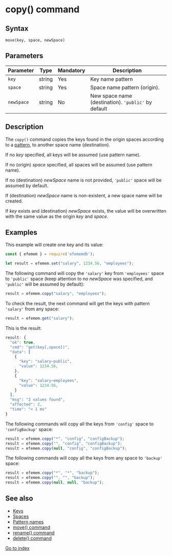 # copy() command

## **Syntax** 

`move(key, space, newSpace)`



## **Parameters**

| Parameter  | Type   | Mandatory | Description                                         |
| ---------- | ------ | --------- | --------------------------------------------------- |
| `key`      | string | Yes       | Key name pattern                                    |
| `space`    | string | Yes       | Space name pattern (origin).                        |
| `newSpace` | string | No        | New space name (destination). `'public'` by default |



## **Description**

The `copy()`  command copies the keys found in the origin spaces according to a [pattern](patterns.md), to another space name (destination). 

If no *key* specified, all keys will be assumed (use pattern name).

If no (origin) *space* specified, all spaces will be assumed (use pattern name).

If no (destination) *newSpace* name is not provided, `'public'` space will be assumed by default.

If (destination) *newSpace* name is non-existent, a new space name will be created. 

If *key* exists and (destination) *newSpace* exists, the value will be overwritten with the same value as the origin *key* and *space*.



## **Examples**

This example will create one key and its value:

```javascript
const { efemem } = require('efememdb');

let result = efemem.set("salary", 1234.56, "employees");
```



The following command will copy the `'salary'` key from `'employees'` space to `'public'` space (keep attention to no *newSpace* was specified, and `'public'` will be assumed by default):

```javascript
result = efemem.copy("salary", "employees");
```



To check the result, the next command will get the keys with pattern `'salary'` from any space:

```javascript
result = efemem.get("salary");
```



This is the result:

```javascript
result: {
  "ok": true,
  "cmd": "get(key[,space])",
  "data": [
    {
      "key": "salary~public",
      "value": 1234.56,
    },
    {
      "key": "salary~employees",
      "value": 1234.56,
    }
  ],
  "msg": "2 values found",
  "affected": 2,
  "time": "< 1 ms"
}
```



The following commands will copy all the keys from `'config'` space to `'configBackup'` space:

```javascript
result = efemem.copy("*", "config", "configBackup");
result = efemem.copy("", "config", "configBackup");
result = efemem.copy(null, "config", "configBackup");
```



The following commands will copy all the keys from any space to `'backup'` space:

```javascript
result = efemem.copy("*", "*", "backup");
result = efemem.copy("", "", "backup");
result = efemem.copy(null, null, "backup");
```





## See also

- [Keys](keys.md)
- [Spaces](spaces.md)
- [Pattern names](patterns.md)
- [move() command](command-move.md)
- [rename() command](command-rename.md)
- [delete() command](command-delete.md)



[Go to index](index.md)